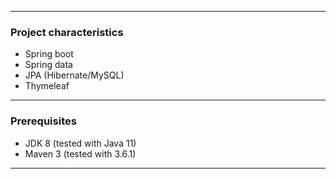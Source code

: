 ------------------
### Project characteristics

* Spring boot
* Spring data
* JPA (Hibernate/MySQL)
* Thymeleaf

 --------

### Prerequisites

* JDK 8 (tested with Java 11)
* Maven 3 (tested with 3.6.1)
 -----------------